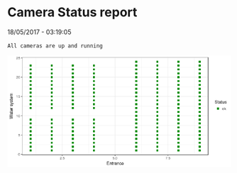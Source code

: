 Camera Status report
================
18/05/2017 - 03:19:05

    All cameras are up and running

![](camreport_files/figure-markdown_github/unnamed-chunk-2-1.png)

